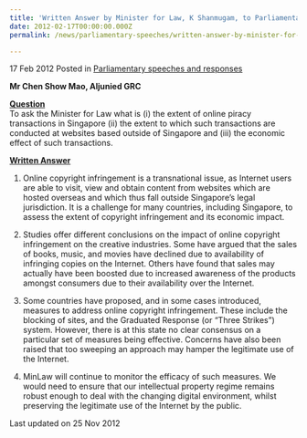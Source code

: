 ```yaml
---
title: 'Written Answer by Minister for Law, K Shanmugam, to Parliamentary Question on Online Piracy Transactions'
date: 2012-02-17T00:00:00.000Z
permalink: /news/parliamentary-speeches/written-answer-by-minister-for-law-k-shanmugam-to-parliamentary-question-on-online-piracy/

---
```





17 Feb 2012 Posted in [Parliamentary speeches and responses](/news/parliamentary-speeches) 

**Mr Chen Show Mao, Aljunied GRC**

**<u>Question</u>**  
To ask the Minister for Law what is (i) the extent of online piracy transactions in Singapore (ii) the extent to which such transactions are conducted at websites based outside of Singapore and (iii) the economic effect of such transactions.


**<u>Written Answer</u>**  
1. Online copyright infringement is a transnational issue, as Internet users are able to visit, view and obtain content from websites which are hosted overseas and which thus fall outside Singapore’s legal jurisdiction. It is a challenge for many countries, including Singapore, to assess the extent of copyright infringement and its economic impact.

2. Studies offer different conclusions on the impact of online copyright infringement on the creative industries. Some have argued that the sales of books, music, and movies have declined due to availability of infringing copies on the Internet. Others have found that sales may actually have been boosted due to increased awareness of the products amongst consumers due to their availability over the Internet.

3. Some countries have proposed, and in some cases introduced, measures to address online copyright infringement. These include the blocking of sites, and the Graduated Response (or “Three Strikes”) system. However, there is at this state no clear consensus on a particular set of measures being effective. Concerns have also been raised that too sweeping an approach may hamper the legitimate use of the Internet. 

4. MinLaw will continue to monitor the efficacy of such measures. We would need to ensure that our intellectual property regime remains robust enough to deal with the changing digital environment, whilst preserving the legitimate use of the Internet by the public. 




<p class="right-side-updated">Last updated on 25 Nov 2012</p> 
